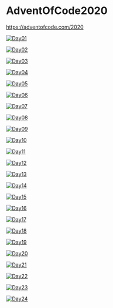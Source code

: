 # AdventOfCode2020
https://adventofcode.com/2020

[![Day01](https://img.shields.io/badge/Day1-Done-brightgreen.svg)](https://github.com/MaciejSocha/AdventOfCode2020/releases/tag/Day1)

[![Day02](https://img.shields.io/badge/Day2-Done-brightgreen.svg)](https://github.com/MaciejSocha/AdventOfCode2020/releases/tag/Day2)

[![Day03](https://img.shields.io/badge/Day3-Done-brightgreen.svg)](https://github.com/MaciejSocha/AdventOfCode2020/releases/tag/day3)

[![Day04](https://img.shields.io/badge/Day4-Done-brightgreen.svg)](https://github.com/MaciejSocha/AdventOfCode2020/releases/tag/Day4)

[![Day05](https://img.shields.io/badge/Day5-Done-brightgreen.svg)](https://github.com/MaciejSocha/AdventOfCode2020/releases/tag/Day5)

[![Day06](https://img.shields.io/badge/Day6-Done-brightgreen.svg)](https://github.com/MaciejSocha/AdventOfCode2020/releases/tag/Day6)

[![Day07](https://img.shields.io/badge/Day7-Partly-yellowgreen.svg)](https://i.imgur.com/rolF402.gif)

[![Day08](https://img.shields.io/badge/Day8-Partly-yellowgreen.svg)](https://i.imgur.com/rolF402.gif)

[![Day09](https://img.shields.io/badge/Day9-Pending-orange.svg)](https://i.imgur.com/rolF402.gif)

[![Day10](https://img.shields.io/badge/Day10-Pending-orange.svg)](https://i.imgur.com/rolF402.gif)

[![Day11](https://img.shields.io/badge/Day11-Pending-orange.svg)](https://i.imgur.com/rolF402.gif)

[![Day12](https://img.shields.io/badge/Day12-Pending-orange.svg)](https://i.imgur.com/rolF402.gif)

[![Day13](https://img.shields.io/badge/Day13-Pending-orange.svg)](https://i.imgur.com/rolF402.gif)

[![Day14](https://img.shields.io/badge/Day14-Waiting-lightgrey.svg)](https://i.imgur.com/FuZyZrn.gif)

[![Day15](https://img.shields.io/badge/Day15-Waiting-lightgrey.svg)](https://i.imgur.com/FuZyZrn.gif)

[![Day16](https://img.shields.io/badge/Day16-Waiting-lightgrey.svg)](https://i.imgur.com/FuZyZrn.gif)

[![Day17](https://img.shields.io/badge/Day17-Waiting-lightgrey.svg)](https://i.imgur.com/FuZyZrn.gif)

[![Day18](https://img.shields.io/badge/Day18-Waiting-lightgrey.svg)](https://i.imgur.com/FuZyZrn.gif)

[![Day19](https://img.shields.io/badge/Day19-Waiting-lightgrey.svg)](https://i.imgur.com/FuZyZrn.gif)

[![Day20](https://img.shields.io/badge/Day20-Waiting-lightgrey.svg)](https://i.imgur.com/FuZyZrn.gif)

[![Day21](https://img.shields.io/badge/Day21-Waiting-lightgrey.svg)](https://i.imgur.com/FuZyZrn.gif)

[![Day22](https://img.shields.io/badge/Day22-Waiting-lightgrey.svg)](https://i.imgur.com/FuZyZrn.gif)

[![Day23](https://img.shields.io/badge/Day23-Waiting-lightgrey.svg)](https://i.imgur.com/FuZyZrn.gif)

[![Day24](https://img.shields.io/badge/Day24-Waiting-lightgrey.svg)](https://i.imgur.com/FuZyZrn.gif)
